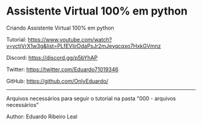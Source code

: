 # Assistente Virtual 100% em python
Criando Assistente Virtual 100% em python

Tutorial: <https://www.youtube.com/watch?v=yctjVrX1w3g&list=PLfEVIirDdaPsJr2mJeyqcqxo7HxkGVmnz>

Discord: https://discord.gg/p5bYhAP

Twitter: https://twitter.com/Eduardo71019346

GitHub: https://github.com/OnlyEduardo/
****
Arquivos necessários para seguir o tutorial na pasta "000 - arquivos necessários"

Author: Eduardo Ribeiro Leal
